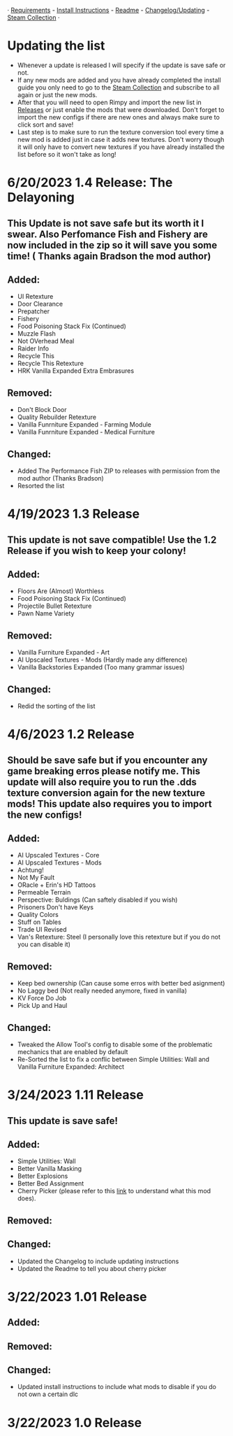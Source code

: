 · [Requirements](https://github.com/H0wd3n/Boomalope-Blues/blob/main/Requirements.md) - [Install Instructions](https://github.com/H0wd3n/Boomalope-Blues/blob/main/Install-Instructions.md) - [Readme](https://github.com/H0wd3n/Boomalope-Blues/blob/main/README.md) - [Changelog/Updating](https://github.com/H0wd3n/Boomalope-Blues/blob/main/Updating%20-%20Changelog.md) - [Steam Collection](https://steamcommunity.com/sharedfiles/filedetails/?id=2950431243) ·

# Updating the list
 - Whenever a update is released I will specify if the update is save safe or not. 
 - If any new mods are added and you have already completed the install guide you only need to go to the [Steam Collection](https://steamcommunity.com/sharedfiles/filedetails/?id=2950431243) and subscribe to all again or just the new mods.
 - After that you will need to open Rimpy and import the new list in [Releases](https://github.com/H0wd3n/Boomalope-Blues/releases) or just enable the mods that were downloaded. Don't forget to import the new configs if there are new ones and always make sure to click sort and save!
 - Last step is to make sure to run the texture conversion tool every time a new mod is added just in case it adds new textures. Don't worry though it will only have to convert new textures if you have already installed the list before so it won't take as long!

# 6/20/2023 1.4 Release: The Delayoning
## This Update is not save safe but its worth it I swear. Also Perfomance Fish and Fishery are now included in the zip so it will save you some time! ( Thanks again Bradson the mod author)
 ## Added:
 - UI Retexture
 - Door Clearance
 - Prepatcher
 - Fishery
 - Food Poisoning Stack Fix (Continued)
 - Muzzle Flash
 - Not OVerhead Meal
 - Raider Info
 - Recycle This
 - Recycle This Retexture
 - HRK Vanilla Expanded Extra Embrasures
 ## Removed:
 - Don't Block Door
 - Quality Rebuilder Retexture
 - Vanilla Funrniture Expanded - Farming Module
 - Vanilla Funrniture Expanded - Medical Furniture
 ## Changed:
 - Added The Performance Fish ZIP to releases with permission from the mod author (Thanks Bradson)
 - Resorted the list

# 4/19/2023 1.3 Release
## This update is not save compatible! Use the 1.2 Release if you wish to keep your colony!
 ## Added:
 - Floors Are (Almost) Worthless
 - Food Poisoning Stack Fix (Continued)
 - Projectile Bullet Retexture
 - Pawn Name Variety
 ## Removed:
 - Vanilla Furniture Expanded - Art 
 - AI Upscaled Textures - Mods (Hardly made any difference) 
 - Vanilla Backstories Expanded (Too many grammar issues)
 ## Changed:
 - Redid the sorting of the list
 
# 4/6/2023 1.2 Release
## Should be save safe but if you encounter any game breaking erros please notify me. This update will also require you to run the .dds texture conversion again for the new texture mods! This update also requires you to import the new configs! 
 ## Added:
 - AI Upscaled Textures - Core
 - AI Upscaled Textures - Mods
 - Achtung!
 - Not My Fault
 - ORacle + Erin's HD Tattoos
 - Permeable Terrain
 - Perspective: Buldings (Can saftely disabled if you wish)
 - Prisoners Don't have Keys
 - Quality Colors
 - Stuff on Tables
 - Trade UI Revised
 - Van's Retexture: Steel (I personally love this retexture but if you do not you can disable it)
 ## Removed:
 - Keep bed ownership (Can cause some erros with better bed asignment)
 - No Laggy bed (Not really needed anymore, fixed in vanilla)
 - KV Force Do Job
 - Pick Up and Haul
 ## Changed:
 - Tweaked the Allow Tool's config to disable some of the problematic mechanics that are enabled by default
 - Re-Sorted the list to fix a conflic between Simple Utilities: Wall and Vanilla Furniture Expanded: Architect 
# 3/24/2023 1.11 Release
## This update is save safe!
 ## Added:
 - Simple Utilities: Wall
 - Better Vanilla Masking
 - Better Explosions
 - Better Bed Assignment
 - Cherry Picker (please refer to this [link](https://steamcommunity.com/sharedfiles/filedetails/?id=2633276599) to understand what this mod does).
 ## Removed: 
 ## Changed:
- Updated the Changelog to include updating instructions
- Updated the Readme to tell you about cherry picker

# 3/22/2023 1.01 Release
 ## Added:
 ## Removed: 
 ## Changed:
 - Updated install instructions to include what mods to disable if you do not own a certain dlc
# 3/22/2023 1.0 Release
